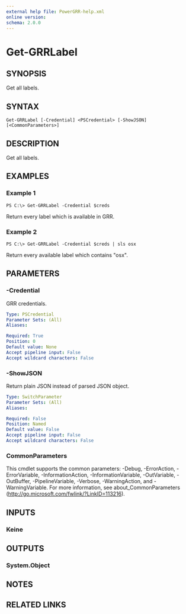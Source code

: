 ```yaml
---
external help file: PowerGRR-help.xml
online version: 
schema: 2.0.0
---
```


# Get-GRRLabel

## SYNOPSIS
Get all labels.

## SYNTAX

```
Get-GRRLabel [-Credential] <PSCredential> [-ShowJSON] [<CommonParameters>]
```

## DESCRIPTION
Get all labels.

## EXAMPLES

### Example 1
```
PS C:\> Get-GRRLabel -Credential $creds
```

Return every label which is available in GRR.

### Example 2
```
PS C:\> Get-GRRLabel -Credential $creds | sls osx
```

Return every available label which contains "osx".

## PARAMETERS

### -Credential
GRR credentials.

```yaml
Type: PSCredential
Parameter Sets: (All)
Aliases: 

Required: True
Position: 0
Default value: None
Accept pipeline input: False
Accept wildcard characters: False
```

### -ShowJSON
Return plain JSON instead of parsed JSON object.

```yaml
Type: SwitchParameter
Parameter Sets: (All)
Aliases: 

Required: False
Position: Named
Default value: False
Accept pipeline input: False
Accept wildcard characters: False
```

### CommonParameters
This cmdlet supports the common parameters: -Debug, -ErrorAction, -ErrorVariable, -InformationAction, -InformationVariable, -OutVariable, -OutBuffer, -PipelineVariable, -Verbose, -WarningAction, and -WarningVariable. For more information, see about_CommonParameters (http://go.microsoft.com/fwlink/?LinkID=113216).

## INPUTS

### Keine

## OUTPUTS

### System.Object

## NOTES

## RELATED LINKS

